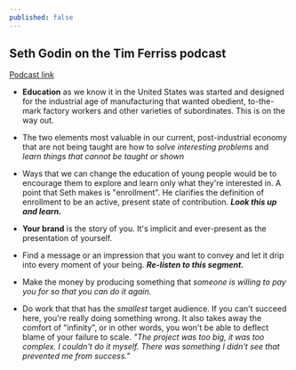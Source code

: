 ```yaml
---
published: false
---
```

## Seth Godin on the Tim Ferriss podcast

[Podcast link](http://fourhourworkweek.com/2016/08/03/seth-godin-on-how-to-think-small-to-go-big/)


- **Education** as we know it in the United States was started and designed for the industrial age of manufacturing that wanted obedient, to-the-mark factory workers and other varieties of subordinates. This is on the way out. 
- The two elements most valuable in our current, post-industrial economy that are not being taught are how to *solve interesting problems* and *learn things that cannot be taught or shown*
- Ways that we can change the education of young people would be to encourage them to explore and learn only what they're interested in. A point that Seth makes is "enrollment". He clarifies the definition of enrollment to be an active, present state of contribution. ***Look this up and learn.***


- **Your brand** is the story of you. It's implicit and ever-present as the presentation of yourself. 
- Find a message or an impression that you want to convey and let it drip into every moment of your being. ***Re-listen to this segment.***
- Make the money by producing something that *someone is willing to pay you for so that you can do it again.*
- Do work that that has the *smallest* target audience. If you can't succeed here, you're really doing something wrong. It also takes away the comfort of "infinity", or in other words, you won't be able to deflect blame of your failure to scale. *"The project was too big, it was too complex. I couldn't do it myself. There was something I didn't see that prevented me from success."*


